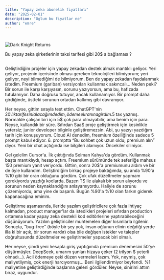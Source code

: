 ```yaml
---
title: "Yapay zeka abonelik fiyatları"
date: "2025-02-01"
description: "Oglum bu fiyatlar ne"
author: "emre"
---
```


# 

![Dark Knight Returns](/images/blog/hq720.jpg)

Bu yapay zeka şirketlerinin taksi tarifesi gibi 20$ a bağlaması ?


##
Geliştirdiğim projeler için yapay zekadan destek almak mantıklı geliyor. Yeri geliyor, projenin içerisinde olması gereken teknolojileri bilmiyorum; yeri geliyor, neyi bilmediğimi de bilmiyorum. Ben de yapay zekadan faydalanmak istedim. Freemium (gariban) versiyonları kullanmak sakıncalı… Neden peki? Bir sorun ile karşı karşıyasın, sorunu yazıyorsun, ama bu, hafızada tutulamıyor. Daha doğrusu tutuyor, ancak kullanamıyor. Bir prompt daha girdiğinde, üstteki sorunun ortadan kalkmış gibi davranıyor.

Her neyse, gittim sırayla test ettim. ChatGPT'nin 20$'lık tarifesini alacağım dedim, ödeme ekranına girdim. 5$ tax yazmış. Normalde çalışan biri için 5$ çok para olmayabilir, ama benim için para. Neyse, kullandık bir süre. Sıfırdan SaaS proje geliştirmek için kesinlikle yetersiz; junior developer bilginle geliştiremezsin. Abi, şu yazıyı yazdığım tarih için konuşuyorum. Cloud AI denedim, freemium özelliğinde sadece 5 prompt kabul ediyor. 6. promptta “Bu sohbet çok uzun oldu, premium alın” diyor. Yeni bir chat açtığında ise bilgileri alamıyor. Öncekiler siliniyor.

Gel gelelim Cursor'a. İlk çıktığında Selman Kahya'da gördüm. Kullanmak başta mantıklıydı, hesap açtım. Freemium sürümünde tek seferliğe mahsus 150 premium yanıt veriyordu. Gittim, sonra 20$'a premiumunu aldım ve bir de öyle kullandım. Geliştirdiğim birkaç projeye baktığımda, şu anda %90'a %10 gibi bir oran olduğunu gördüm. Çok ufak düzeltmeler yapmam gerekiyordu yazdığı kodlarda. Bazen TS ile alakalı bir sorun alıyordu ve sorunun neden kaynaklandığını anlayamıyordu. Haliyle de sorunu çözemiyordu, ama yine de başarılı. Bugün %90'a %10 olan farkın giderek kapanacağına eminim.

Geliştirme aşamasında, ileride yazılım geliştiricilere çok fazla ihtiyaç kalmadan, product manager'lar da istedikleri projeleri sıfırdan production ortamına kadar yapay zeka destekli kod editörlerine yaptırabileceğini düşünüyorum. Yazılım geliştiriciler muhtemelen diğer kısımlarla ilgilenir. Sonuçta, "bug-free" (böyle bir şey yok, insan oğlunun elinin değdiği yerde illa ki bir açık, bir sorun vardır) olsa bile değişen istekler ve talepler doğrultusunda düzeltmeler ve geliştirmeler yapacak biri olmalı.

Her neyse, şimdi yeni hesapla giriş yaptığımda premium denemesini 50'ye düşürmüşler. DeepSeek, umarım şunları hizaya çeker (2 trilyon $ yeterli olmadı…). Acil ödemeye çeki düzen vermeleri lazım. Yok, neymiş, çok maliyetliymiş, çok enerji harcıyormuş… Beni ilgilendirmiyor beyfendi. %1 maliyetine geliştirdiğinde başlarına geleni gördüler. Neyse, sinirimi attım biraz, uygundur.